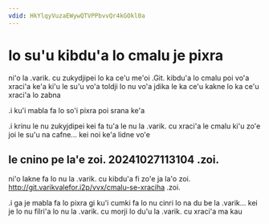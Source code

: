 ```yaml
---
vdid: HkYlqyVuzaEWywQTVPPbvvQr4kGOkl0a
---
```


# lo su'u kibdu'a lo cmalu je pixra
ni'o la .varik. cu zukydjipei lo ka ce'u me'oi .Git. kibdu'a lo cmalu poi vo'a xraci'a ke'a ki'u le su'u vo'a toldji lo nu vo'a jdika le ka ce'u kakne lo ka ce'u xraci'a lo zabna

.i ku'i mabla fa lo so'i pixra poi srana ke'a

.i krinu le nu zukyjdipei kei fa tu'a le nu la .varik. cu xraci'a le cmalu ki'u zo'e joi le su'u na cafne... kei noi ke'a lidne vo'e

## le cnino pe la'e zoi. 20241027113104 .zoi.
ni'o lakne fa lo nu la .varik. cu kibdu'a fi zo'e ja la'o zoi. http://git.varikvalefor.i2p/vvx/cmalu-se-xraciha .zoi.

.i ga je mabla fa lo pixra gi ku'i cumki fa lo nu cinri lo na du be la .varik... kei je lo nu filri'a lo nu la .varik. cu morji lo du'u la .varik. cu xraci'a ma kau
